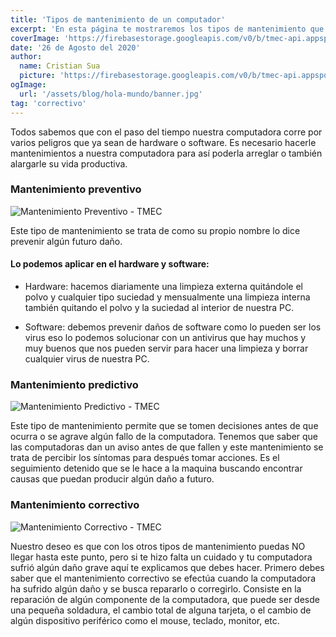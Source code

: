 ```yaml
---
title: 'Tipos de mantenimiento de un computador'
excerpt: 'En esta página te mostraremos los tipos de mantenimiento que te pueden ayudar para optimizar el tiempo de tu computadora.'
coverImage: 'https://firebasestorage.googleapis.com/v0/b/tmec-api.appspot.com/o/images%2Ftipos-de-mantenimiento%2Ftipos-de-mantenimientos.jpg?alt=media&token=818be8d6-70ca-4276-ab1c-991188f0adc0'
date: '26 de Agosto del 2020'
author:
  name: Cristian Sua
  picture: 'https://firebasestorage.googleapis.com/v0/b/tmec-api.appspot.com/o/jmGlZffY_400x400.jpg?alt=media&token=64e638e3-57c1-4d7d-83e0-7ee87a1726fa'
ogImage:
  url: '/assets/blog/hola-mundo/banner.jpg'
tag: 'correctivo'
---
```



Todos sabemos que con el paso del tiempo nuestra computadora corre por varios peligros que ya sean de hardware o software. Es necesario hacerle mantenimientos a nuestra computadora para así poderla arreglar o también alargarle su vida productiva. 


### Mantenimiento preventivo

<article class="img">
  <img src="https://firebasestorage.googleapis.com/v0/b/tmec-api.appspot.com/o/images%2Fdia-de-formateo-IMG-7.jpg?alt=media&token=1e2cfc6b-075a-4e73-a2aa-0da7898c0718" alt="Mantenimiento Preventivo - TMEC" title="Mantenimiento Preventivo" />
</article>

Este tipo de mantenimiento se trata de como su propio nombre lo dice prevenir algún futuro daño.

#### Lo podemos aplicar en el hardware y software:

* Hardware: hacemos diariamente una limpieza externa quitándole el polvo y cualquier tipo suciedad y mensualmente una limpieza interna también quitando el polvo y la suciedad al interior de nuestra PC.

* Software: debemos prevenir daños de software como lo pueden ser los virus eso lo podemos solucionar con un antivirus que hay muchos y muy buenos que nos pueden servir para hacer una limpieza y borrar cualquier virus de nuestra PC.



### Mantenimiento predictivo

<article class="img">
  <img src="https://firebasestorage.googleapis.com/v0/b/tmec-api.appspot.com/o/images%2Ftipos-de-mantenimiento%2Fspeccy.png?alt=media&token=60b2d497-7053-47cb-b092-474aae7632be" alt="Mantenimiento Predictivo - TMEC" title="Mantenimiento Predictivo" />
</article>

Este tipo de mantenimiento permite que se tomen decisiones antes de que ocurra o se agrave algún fallo de la computadora.
Tenemos que saber que las computadoras dan un aviso antes de que fallen y este mantenimiento se trata de percibir los síntomas para después tomar acciones.
Es el seguimiento detenido que se le hace a la maquina buscando encontrar causas que puedan producir algún daño a futuro.



### Mantenimiento correctivo

<article class="img">
  <img src="https://firebasestorage.googleapis.com/v0/b/tmec-api.appspot.com/o/images%2Fdia-de-formateo-IMG-6.jpg?alt=media&token=05da4d99-524b-4f84-a6f0-3f43c62a0d51" alt="Mantenimiento Correctivo - TMEC" title="Mantenimiento Correctivo" />
</article>

Nuestro deseo es que con los otros tipos de mantenimiento puedas NO llegar hasta este punto, pero si te hizo falta un cuidado y tu computadora sufrió algún daño grave aquí te explicamos que debes hacer.
Primero debes saber que el mantenimiento correctivo se efectúa cuando la computadora ha sufrido algún daño y se busca repararlo o corregirlo.
Consiste en la reparación de algún componente de la computadora, que puede ser desde una pequeña soldadura, el cambio total de alguna tarjeta, o el cambio de algún dispositivo periférico como el mouse, teclado, monitor, etc.